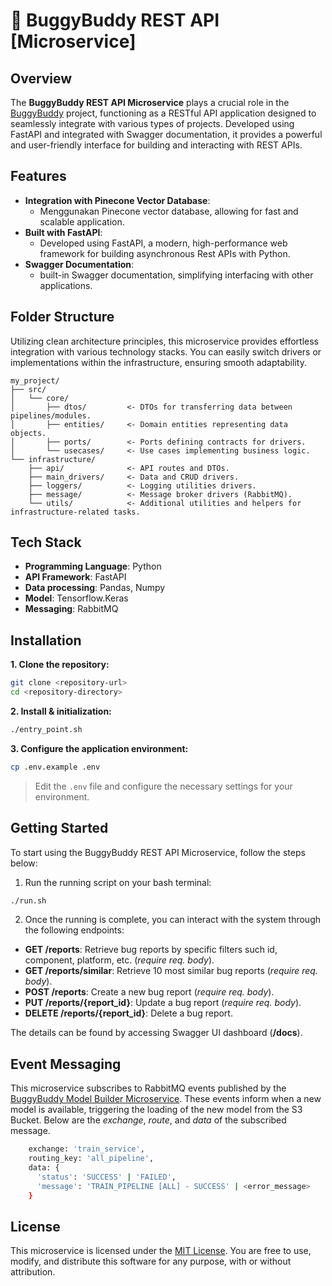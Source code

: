 # **🧭 BuggyBuddy REST API [Microservice]**

## Overview

The **BuggyBuddy REST API Microservice** plays a crucial role in the [BuggyBuddy](https://github.com/rezadzikri19/BuggyBuddy) project, functioning as a RESTful API application designed to seamlessly integrate with various types of projects. Developed using FastAPI and integrated with Swagger documentation, it provides a powerful and user-friendly interface for building and interacting with REST APIs.

## Features

- **Integration with Pinecone Vector Database**:
  - Menggunakan Pinecone vector database, allowing for fast and scalable application.
- **Built with FastAPI**:
  - Developed using FastAPI, a modern, high-performance web framework for building asynchronous Rest APIs with Python.
- **Swagger Documentation**:
  - built-in Swagger documentation, simplifying interfacing with other applications.


## Folder Structure
Utilizing clean architecture principles, this microservice provides effortless integration with various technology stacks. You can easily switch drivers or implementations within the infrastructure, ensuring smooth adaptability.

```
my_project/
├── src/
│   └── core/
│       ├── dtos/         <- DTOs for transferring data between pipelines/modules.
│       ├── entities/     <- Domain entities representing data objects.
│       ├── ports/        <- Ports defining contracts for drivers.
│       └── usecases/     <- Use cases implementing business logic.
└── infrastructure/
    ├── api/              <- API routes and DTOs.
    ├── main_drivers/     <- Data and CRUD drivers.
    ├── loggers/          <- Logging utilities drivers.
    ├── message/          <- Message broker drivers (RabbitMQ).
    └── utils/            <- Additional utilities and helpers for infrastructure-related tasks.

```

## Tech Stack

- **Programming Language**: Python
- **API Framework**: FastAPI
- **Data processing**: Pandas, Numpy
- **Model**: Tensorflow.Keras
- **Messaging**: RabbitMQ

## Installation

**1. Clone the repository:**

```bash
git clone <repository-url>
cd <repository-directory>
```

**2. Install & initialization:**

```bash
./entry_point.sh
```

**3. Configure the application environment:**

```bash
cp .env.example .env
```

> Edit the `.env` file and configure the necessary settings for your environment.

## Getting Started

To start using the BuggyBuddy REST API Microservice, follow the steps below:

1. Run the running script on your bash terminal:

```bash
./run.sh
```

2. Once the running is complete, you can interact with the system through the following endpoints:

- **GET /reports**: Retrieve bug reports by specific filters such id, component, platform, etc. (*require req. body*).
- **GET /reports/similar**: Retrieve 10 most similar bug reports (*require req. body*).
- **POST /reports**: Create a new bug report (*require req. body*).
- **PUT /reports/{report_id}**: Update a bug report (*require req. body*).
- **DELETE /reports/{report_id}**: Delete a bug report.

The details can be found by accessing Swagger UI dashboard (**/docs**).

## Event Messaging

This microservice subscribes to RabbitMQ events published by the [BuggyBuddy Model Builder Microservice](https://github.com/rezadzikri19/BuggyBuddy-Model-Builder-Microservice). These events inform when a new model is available, triggering the loading of the new model from the S3 Bucket. Below are the *exchange*, *route*, and *data* of the subscribed message.

```bash
    exchange: 'train_service',
    routing_key: 'all_pipeline',
    data: {
      'status': 'SUCCESS' | 'FAILED',
      'message': 'TRAIN_PIPELINE [ALL] - SUCCESS' | <error_message>
    }
```

## License

This microservice is licensed under the [MIT License](LICENSE). You are free to use, modify, and distribute this software for any purpose, with or without attribution.
